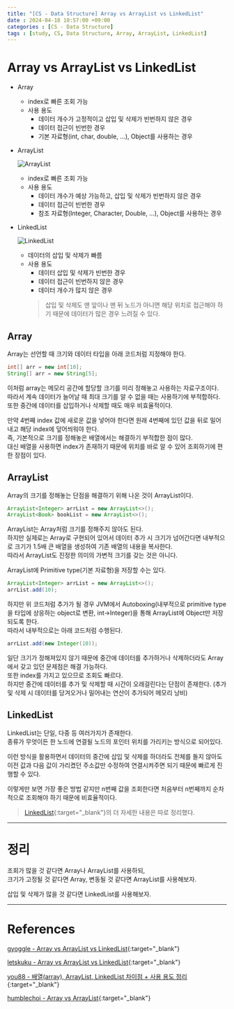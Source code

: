 ```yaml
---
title: "[CS - Data Structure] Array vs ArrayList vs LinkedList"
date : 2024-04-18 10:57:00 +09:00
categories : [CS - Data Structure]
tags : [study, CS, Data Structure, Array, ArrayList, LinkedList]
---
```


# Array vs ArrayList vs LinkedList

* Array
  * index로 빠른 조회 가능
  * 사용 용도
    * 데이터 개수가 고정적이고 삽입 및 삭제가 빈번하지 않은 경우
    * 데이터 접근이 빈번한 경우
    * 기본 자료형(int, char, double, ...), Object를 사용하는 경우
* ArrayList
  
  ![ArrayList](https://drive.google.com/thumbnail?id=1jhQlj7CZxrsvPPk89i6TN8EPMcEUntW9&sz=w400)
  * index로 빠른 조회 가능
  * 사용 용도
    * 데이터 개수가 예상 가능하고, 삽입 및 삭제가 빈번하지 않은 경우
    * 데이터 접근이 빈번한 경우
    * 참조 자료형(Integer, Character, Double, ...), Object를 사용하는 경우
  
* LinkedList
  
  ![LinkedList](https://drive.google.com/thumbnail?id=1NT32t9FQ_52CriHZ3QQB93OQ55UTjOJU&sz=w600)
  * 데이터의 삽입 및 삭제가 빠름
  * 사용 용도
    * 데이터 삽입 및 삭제가 빈번한 경우
    * 데이터 접근이 빈번하지 않은 경우
    * 데이터 개수가 많지 않은 경우
    > 삽입 및 삭제도 맨 앞이나 맨 뒤 노드가 아니면 해당 위치로 접근해야 하기 때문에 데이터가 많은 경우 느려질 수 있다.

## Array
Array는 선언할 때 크기와 데이터 타입을 아래 코드처럼 지정해야 한다.
```java
int[] arr = new int[10];
String[] arr = new String[5];
```
이처럼 array는 메모리 공간에 할당할 크기를 미리 정해놓고 사용하는 자료구조이다.   
따라서 계속 데이터가 늘어날 때 최대 크기를 알 수 없을 때는 사용하기에 부적합하다.   
또한 중간에 데이터를 삽입하거나 삭제할 때도 매우 비효율적이다.   

만약 4번째 index 값에 새로운 값을 넣어야 한다면 원래 4번째에 있던 값을 뒤로 밀어내고 해당 index에 덮어씌워야 한다.   
즉, 기본적으로 크기를 정해놓은 배열에서는 해결하기 부적합한 점이 많다.   
대신 배열을 사용하면 index가 존재하기 때문에 위치를 바로 알 수 있어 조회하기에 편한 장점이 있다.

## ArrayList
Array의 크기를 정해놓는 단점을 해결하기 위해 나온 것이 ArrayList이다.
```java
ArrayList<Integer> arrList = new ArrayList<>();
ArrayList<Book> bookList = new ArrayList<>();
```

ArrayList는 Array처럼 크기를 정해주지 않아도 된다.   
하지만 실제로는 Array로 구현되어 있어서 데이터 추가 시 크기가 넘어간다면 내부적으로 크기가 1.5배 큰 배열을 생성하여 기존 배열의 내용을 복사한다.   
따라서 ArrayList도 진정한 의미의 가변적 크기를 갖는 것은 아니다.

ArrayList에 Primitive type(기본 자료형)을 저장할 수는 있다.
```java
ArrayList<Integer> arrList = new ArrayList<>();
arrList.add(10);
```
하지만 위 코드처럼 추가가 될 경우 JVM에서 Autoboxing(내부적으로 primitive type을 타입에 상응하는 object로 변환, int->Integer)을 통해 ArrayList에 Object만 저장되도록 한다.   
따라서 내부적으로는 아래 코드처럼 수행된다.
```java
arrList.add(new Integer(10));
```

일단 크기가 정해져있지 않기 때문에 중간에 데이터를 추가하거나 삭제하더라도 Array에서 갖고 있던 문제점은 해결 가능하다.   
또한 index를 가지고 있으므로 조회도 빠르다.   
하지만 중간에 데이터를 추가 및 삭제할 때 시간이 오래걸린다는 단점이 존재한다. (추가 및 삭제 시 데이터를 당겨오거나 밀어내는 연산이 추가되어 메모리 낭비)

## LinkedList
LinkedList는 단일, 다중 등 여러가지가 존재한다.   
종류가 무엇이든 한 노드에 연결될 노드의 포인터 위치를 가리키는 방식으로 되어있다.

이런 방식을 활용하면서 데이터의 중간에 삽입 및 삭제를 하더라도 전체를 돌지 않아도 이전 값과 다음 값이 가리켰던 주소값만 수정하여 연결시켜주면 되기 때문에 빠르게 진행할 수 있다.

이렇게만 보면 가장 좋은 방법 같지만 n번째 값을 조회한다면 처음부터 n번째까지 순차적으로 조회해야 하기 때문에 비효율적이다.

> [LinkedList](https://yn3-3xh.github.io/posts/%EC%97%B0%EA%B2%B0-%EB%A6%AC%EC%8A%A4%ED%8A%B8-%EA%B5%AC%EC%A1%B0-%EB%B0%8F-%EA%B5%AC%ED%98%84/){:target="_blank"}의 더 자세한 내용은 따로 정리했다.   

---

# 정리
조회가 많을 것 같다면 Array나 ArrayList를 사용하되,   
크기가 고정될 것 같다면 Array, 변동될 것 같다면 ArrayList를 사용해보자.

삽입 및 삭제가 많을 것 같다면 LinkedList를 사용해보자.

---

# References

[gyoggle - Array vs ArrayList vs LinkedList](https://gyoogle.dev/blog/computer-science/data-structure/Array%20vs%20ArrayList%20vs%20LinkedList.html){:target="_blank"}

[letskuku - Array vs ArrayList vs LinkedList](https://velog.io/@letskuku/%EC%9E%90%EB%A3%8C%EA%B5%AC%EC%A1%B0-Array-vs-ArrayList-vs-LinkedList){:target="_blank"}

[you88 - 배열(array), ArrayList, LinkedList 차이점 + 사용 용도 정리](https://you88.tistory.com/28){:target="_blank"}

[humblechoi - Array vs ArrayList](https://velog.io/@humblechoi/%EC%9E%90%EB%A3%8C%EA%B5%AC%EC%A1%B0-Array-vs-ArrayList){:target="_blank"}

